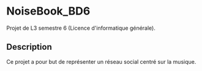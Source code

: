 # NoiseBook_BD6
Projet de L3 semestre 6 (Licence d'informatique générale).

## Description
Ce projet a pour but de représenter un réseau social centré sur la musique.
